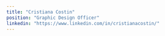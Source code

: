 ```yaml
---
title: "Cristiana Costin"
position: "Graphic Design Officer"
linkedin: "https://www.linkedin.com/in/cristianacostin/"
---
```

